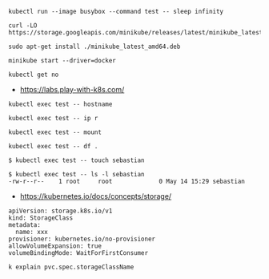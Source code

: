 ```
kubectl run --image busybox --command test -- sleep infinity
```
```
curl -LO https://storage.googleapis.com/minikube/releases/latest/minikube_latest_amd64.deb

sudo apt-get install ./minikube_latest_amd64.deb

minikube start --driver=docker

kubectl get no
```
- https://labs.play-with-k8s.com/
```
kubectl exec test -- hostname

kubectl exec test -- ip r

kubectl exec test -- mount

kubectl exec test -- df .
```
```
$ kubectl exec test -- touch sebastian

$ kubectl exec test -- ls -l sebastian
-rw-r--r--    1 root     root             0 May 14 15:29 sebastian
```
- https://kubernetes.io/docs/concepts/storage/
```
apiVersion: storage.k8s.io/v1
kind: StorageClass
metadata:
  name: xxx
provisioner: kubernetes.io/no-provisioner
allowVolumeExpansion: true
volumeBindingMode: WaitForFirstConsumer
```
```
k explain pvc.spec.storageClassName
```
